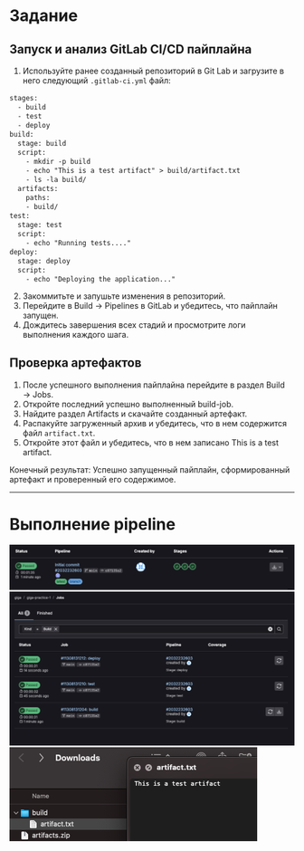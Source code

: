 # Задание
## Запуск и анализ GitLab CI/CD пайплайна
1. Используйте ранее созданный репозиторий в Git Lab и загрузите в него следующий `.gitlab-ci.yml` файл: 
```
stages:
  - build
  - test
  - deploy 
build: 
  stage: build 
  script:
    - mkdir -p build 
    - echo "This is a test artifact" > build/artifact.txt
    - ls -la build/ 
  artifacts: 
    paths:
    - build/ 
test:
  stage: test 
  script:
	- echo "Running tests...." 
deploy: 
  stage: deploy 
  script:
    - echo "Deploying the application..."
```
2. Закоммитьте и запушьте изменения в репозиторий.
3. Перейдите в Build → Pipelines в GitLab и убедитесь, что пайплайн запущен.
4. Дождитесь завершения всех стадий и просмотрите логи выполнения каждого шага.
## Проверка артефактов 
1. После успешного выполнения пайплайна перейдите в раздел Build → Jobs.
2. Откройте последний успешно выполненный build-job.
3. Найдите раздел Artifacts и скачайте созданный артефакт.
4. Распакуйте загруженный архив и убедитесь, что в нем содержится файл `artifact.txt`.
5. Откройте этот файл и убедитесь, что в нем записано This is a test artifact.

Конечный результат: 
Успешно запущенный пайплайн, сформированный артефакт и проверенный его содержимое.

---
# Выполнение pipeline
![CleanShot 2025-09-10 at 17.05.02.png](Files/CleanShot%202025-09-10%20at%2017.05.02.png)
![CleanShot 2025-09-10 at 17.04.47.png](Files/CleanShot%202025-09-10%20at%2017.04.47.png)
![CleanShot 2025-09-10 at 17.05.34.png](Files/CleanShot%202025-09-10%20at%2017.05.34.png)